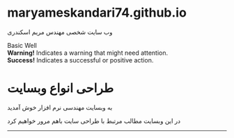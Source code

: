 # maryameskandari74.github.io
وب سایت شخصی مهندس مریم اسکندری
<html>
<head><title>وب سایت شخصی</title>
</head>
<body>
    <div class="well">Basic Well</div>
    <div class="alert alert-warning">
        <strong>Warning!</strong> Indicates a warning that might need attention.
</div>
    <div class="alert alert-success">
  <strong>Success!</strong> Indicates a successful or positive action.
</div>

<h1>طراحی انواع وبسایت</h1>
<p>به وبسایت مهندسی نرم افزار خوش آمدید </p>
    <p>در این وبسایت مطالب مرتبط با طراحی سایت باهم مرور خواهیم کرد</p>
    <hr>




</html>
